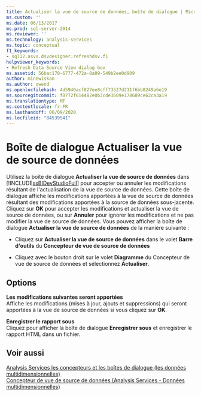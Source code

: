 ```yaml
---
title: Actualiser la vue de source de données, boîte de dialogue | Microsoft Docs
ms.custom: ''
ms.date: 06/13/2017
ms.prod: sql-server-2014
ms.reviewer: ''
ms.technology: analysis-services
ms.topic: conceptual
f1_keywords:
- sql12.asvs.dsvdesigner.refreshdsv.f1
helpviewer_keywords:
- Refresh Data Source View dialog box
ms.assetid: 56bac170-6777-472a-8a09-549b2ee0d909
author: minewiskan
ms.author: owend
ms.openlocfilehash: 4d5940acf827ee8cff73527d211f6bb8249a6e19
ms.sourcegitcommit: f0772f614482e0b3cde3609e178689ce62ca3a19
ms.translationtype: MT
ms.contentlocale: fr-FR
ms.lasthandoff: 06/09/2020
ms.locfileid: "84539541"
---
```

# <a name="refresh-data-source-view-dialog-box"></a>Boîte de dialogue Actualiser la vue de source de données
  Utilisez la boîte de dialogue **Actualiser la vue de source de données** dans [!INCLUDE[ssBIDevStudioFull](../includes/ssbidevstudiofull-md.md)] pour accepter ou annuler les modifications résultant de l'actualisation de la vue de source de données. Cette boîte de dialogue affiche les modifications apportées à la vue de source de données résultant des modifications apportées à la source de données sous-jacente. Cliquez sur **OK** pour accepter les modifications et actualiser la vue de source de données, ou sur **Annuler** pour ignorer les modifications et ne pas modifier la vue de source de données. Vous pouvez afficher la boîte de dialogue **Actualiser la vue de source de données** de la manière suivante :  
  
-   Cliquez sur **Actualiser la vue de source de données** dans le volet **Barre d'outils** du **Concepteur de vue de source de données**  
  
-   Cliquez avec le bouton droit sur le volet **Diagramme** du Concepteur de vue de source de données et sélectionnez **Actualiser**.  
  
## <a name="options"></a>Options  
 **Les modifications suivantes seront apportées**  
 Affiche les modifications (mises à jour, ajouts et suppressions) qui seront apportées à la vue de source de données si vous cliquez sur **OK**.  
  
 **Enregistrer le rapport sous**  
 Cliquez pour afficher la boîte de dialogue **Enregistrer sous** et enregistrer le rapport HTML dans un fichier.  
  
## <a name="see-also"></a>Voir aussi  
 [Analysis Services les concepteurs et les boîtes de dialogue &#40;les données multidimensionnelles&#41;](analysis-services-designers-and-dialog-boxes-multidimensional-data.md)   
 [Concepteur de vue de source de données &#40;Analysis Services - Données multidimensionnelles&#41;](data-source-view-designer-analysis-services-multidimensional-data.md)  
  
  
